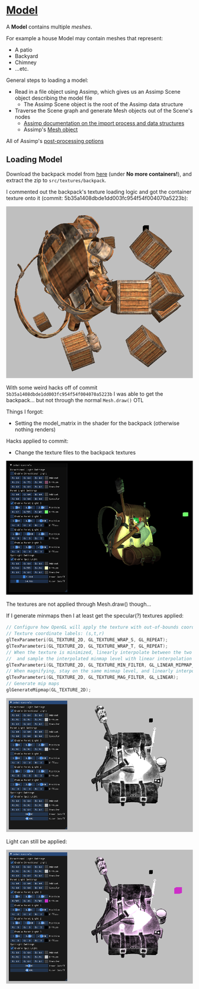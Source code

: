 # [Model](https://learnopengl.com/Model-Loading/Model)

A **Model** contains multiple *meshes*.

For example a house Model may contain meshes that represent:
* A patio
* Backyard
* Chimney
* ...etc.

General steps to loading a model:
* Read in a file object using Assimp, which gives us an Assimp Scene object describing the model file
    * The Assimp Scene object is the root of the Assimp data structure
* Traverse the Scene graph and generate Mesh objects out of the Scene's nodes
    * [Assimp documentation on the import process and data structures](https://assimp-docs.readthedocs.io/en/latest/usage/use_the_lib.html#data-structures)
    * Assimp's [Mesh object](https://assimp.sourceforge.net/lib_html/structai_mesh.html#details)

All of Assimp's [post-processing options](https://assimp.sourceforge.net/lib_html/postprocess_8h.html)

## Loading Model

Download the backpack model from [here](https://learnopengl.com/Model-Loading/Model) (under **No more containers!**), and extract the zip to `src/textures/backpack`.

I commented out the backpack's texture loading logic and got the container texture onto it (commit: 5b35a1408dbde1dd003fc954f54f004070a5223b):

![Container backpack](images/container_backpack.png)

With some weird hacks off of commit `5b35a1408dbde1dd003fc954f54f004070a5223b` I was able to get the backpack... but not through the normal `Mesh.draw()` OTL

Things I forgot:
* Setting the  model_matrix in the shader for the backpack (otherwise nothing renders)

Hacks applied to commit:
* Change the texture files to the backpack textures

![Backpack hack](images/weird_hack_backpack.png)

The textures are not applied through Mesh.draw() though...

If I generate minmaps then I at least get the specular(?) textures applied:

```cpp
// Configure how OpenGL will apply the texture with out-of-bounds coordinates
// Texture coordinate labels: (s,t,r)
glTexParameteri(GL_TEXTURE_2D, GL_TEXTURE_WRAP_S, GL_REPEAT);
glTexParameteri(GL_TEXTURE_2D, GL_TEXTURE_WRAP_T, GL_REPEAT);
// When the texture is minimized, linearly interpolate between the two closest minmaps
//  and sample the interpolated minmap level with linear interpolation
glTexParameteri(GL_TEXTURE_2D, GL_TEXTURE_MIN_FILTER, GL_LINEAR_MIPMAP_LINEAR);
// When magnifying, stay on the same minmap level, and linearly interpolate the color value
glTexParameteri(GL_TEXTURE_2D, GL_TEXTURE_MAG_FILTER, GL_LINEAR);
// Generate mip maps
glGenerateMipmap(GL_TEXTURE_2D);
```

![Black white backpack](images/bw_backpack.png)

Light can still be applied:

![Black white backpack purple light](images/bw_backpack_purple.png)
